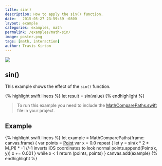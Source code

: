 ```yaml
---
title: sin()
description: How to apply the sin() function.
date:   2015-05-27 23:59:59 -0800
layout: example
categories: examples, math
permalink: /examples/math-sin/
image: poster.png
tags: [math, interaction]
author: Travis Kirton
---
```

![](sin.png)

## sin()
This example shows the effect of the `sin()` function.

{% highlight swift lineos %}
let result = sin(value)
{% endhighlight %}

> To run this example you need to include the [MathComparePaths.swift](https://gist.github.com/C4Framework/0705e9ad451fa2b655075ad72432ca46) file in your project.

## Example
{% highlight swift lineos %}
let example = MathComparePaths(frame: canvas.frame) {
    var points = [Point]()
    var x = 0.0
    repeat {
        let y = sin(x * 2 * M_PI) * -1 //-1 inverts iOS coordinates to look normal
        points.append(Point(x, y))
        x += 0.001
    } while x < 1
    return (points, points)
}
canvas.add(example)
{% endhighlight %}
